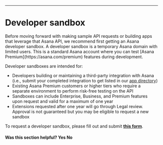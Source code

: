 <hr class="full-line">

# Developer sandbox

<span class="description">
Before moving forward with making sample API requests or building apps that leverage that Asana API, we recommend first getting an Asana developer sandbox. A developer sandbox is a temporary Asana domain with limited users. This is a standard Asana account where you can test [Asana Premium](https://asana.com/premium) features during development.
</span>

Developer sandboxes are intended for:

* Developers building or maintaining a third-party integration with Asana (i.e., submit your completed integration to get listed in our [app directory](https://asana.com/apps))
* Existing Asana Premium customers or higher tiers who require a separate environment to perform risk-free testing on the API
* Sandboxes can include Enterprise, Business, and Premium features upon request and valid for a maximum of one year
* Extensions requested after one year will go through Legal review. Approval is not guaranteed but you may be eligible to request a new sandbox

To request a developer sandbox, please fill out and submit **[this form](https://form-beta.asana.com?hash=b9bca5d2a3ff59b9a7f82d29086e2d9bcd0df6fd306aa81bd96a63405d5948db&id=1113032351814260)**.

<div>
  <div class="docs-developer-satisfaction-content">
      <h4>Was this section helpful? <a class="positiveFeedback-DevSatisfaction" style="cursor:pointer;">Yes </a><a class="negativeFeedback-DevSatisfaction" style="cursor:pointer;">No</a></h4>
  </div>
</div>
